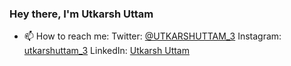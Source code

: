### Hey there, I'm Utkarsh Uttam 

- 📫 How to reach me: Twitter: [@UTKARSHUTTAM_3](https://twitter.com/UTKARSHUTTAM_3)
Instagram: [ utkarshuttam_3](https://www.instagram.com/utkarshuttam_3/)
LinkedIn: [Utkarsh Uttam](https://www.linkedin.com/in/utkarsh-uttam-0884ab1b7/)
<!--
**UtkarshUttam/UtkarshUttam** is a ✨ _special_ ✨ repository because its `README.md` (this file) appears on your GitHub profile.

Here are some ideas to get you started:

- 🔭 I’m currently working on ...
- 🌱 I’m currently learning ...
- 👯 I’m looking to collaborate on ...
- 🤔 I’m looking for help with ...
- 💬 Ask me about ...
- 😄 Pronouns: ...
- ⚡ Fun fact: ...
-->

